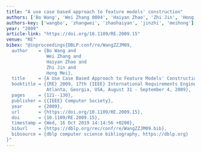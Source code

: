 ```yaml
---
title: "A use case based approach to feature models' construction"
authors: ['Bo Wang', 'Wei Zhang 0004', 'Haiyan Zhao', 'Zhi Jin', 'Hong Mei']
authors-key: ['wangbo', 'zhangwei', 'zhaohaiyan', 'jinzhi', 'meihong']
year: "2009"
article-link: "https://doi.org/10.1109/RE.2009.15"
venue: "RE"
bibex: "@inproceedings{DBLP:conf/re/WangZZJM09,
  author    = {Bo Wang and
               Wei Zhang and
               Haiyan Zhao and
               Zhi Jin and
               Hong Mei},
  title     = {A Use Case Based Approach to Feature Models' Construction},
  booktitle = {{RE} 2009, 17th {IEEE} International Requirements Engineering Conference,
               Atlanta, Georgia, USA, August 31 - September 4, 2009},
  pages     = {121--130},
  publisher = {{IEEE} Computer Society},
  year      = {2009},
  url       = {https://doi.org/10.1109/RE.2009.15},
  doi       = {10.1109/RE.2009.15},
  timestamp = {Wed, 16 Oct 2019 14:14:56 +0200},
  biburl    = {https://dblp.org/rec/conf/re/WangZZJM09.bib},
  bibsource = {dblp computer science bibliography, https://dblp.org}
}"
---
```

